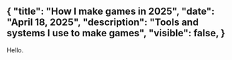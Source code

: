 {
	"title": "How I make games in 2025",
	"date": "April 18, 2025",
	"description": "Tools and systems I use to make games",
	"visible": false,
}
---

Hello.